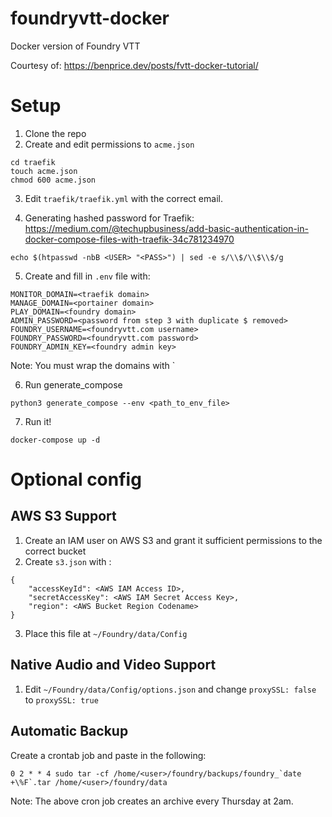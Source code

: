 # foundryvtt-docker
Docker version of Foundry VTT

Courtesy of: https://benprice.dev/posts/fvtt-docker-tutorial/

# Setup
1. Clone the repo
2. Create and edit permissions to `acme.json`

```
cd traefik
touch acme.json
chmod 600 acme.json
```

3. Edit `traefik/traefik.yml` with the correct email.

4. Generating hashed password for Traefik: https://medium.com/@techupbusiness/add-basic-authentication-in-docker-compose-files-with-traefik-34c781234970

```
echo $(htpasswd -nbB <USER> "<PASS>") | sed -e s/\\$/\\$\\$/g
```

5. Create and fill in `.env` file with:

```
MONITOR_DOMAIN=<traefik domain>
MANAGE_DOMAIN=<portainer domain>
PLAY_DOMAIN=<foundry domain>
ADMIN_PASSWORD=<password from step 3 with duplicate $ removed>
FOUNDRY_USERNAME=<foundryvtt.com username>
FOUNDRY_PASSWORD=<foundryvtt.com password>
FOUNDRY_ADMIN_KEY=<foundry admin key>
```

Note: You must wrap the domains with `

6. Run generate_compose

```
python3 generate_compose --env <path_to_env_file>
```

7. Run it!

```
docker-compose up -d
```

# Optional config
## AWS S3 Support
1. Create an IAM user on AWS S3 and grant it sufficient permissions to the correct bucket
2. Create `s3.json` with :

```
{
    "accessKeyId": <AWS IAM Access ID>,
    "secretAccessKey": <AWS IAM Secret Access Key>,
    "region": <AWS Bucket Region Codename>
}
```

3. Place this file at `~/Foundry/data/Config`

## Native Audio and Video Support
1. Edit `~/Foundry/data/Config/options.json` and change `proxySSL: false` to `proxySSL: true`

## Automatic Backup
Create a crontab job and paste in the following:

```
0 2 * * 4 sudo tar -cf /home/<user>/foundry/backups/foundry_`date +\%F`.tar /home/<user>/foundry/data
```

Note: The above cron job creates an archive every Thursday at 2am.

